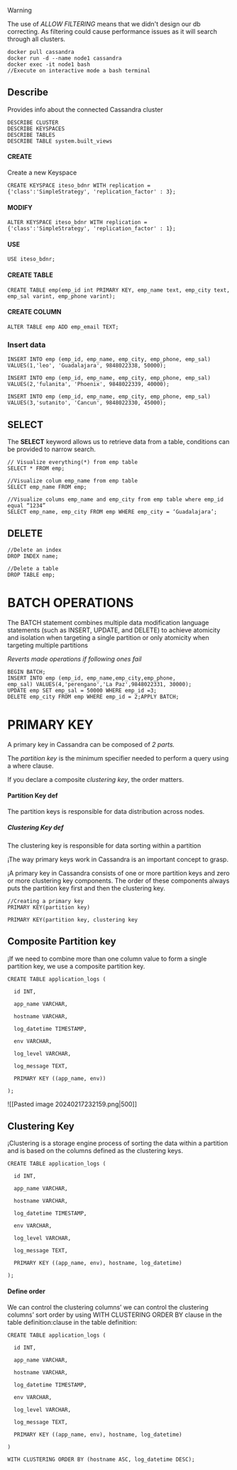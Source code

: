 >[!warning]
>The use of *ALLOW FILTERING* means that we didn't design our db correcting. As filtering could cause performance issues as it will search through all clusters.


```DOCKER
docker pull cassandra
docker run -d --name node1 cassandra
docker exec -it node1 bash
//Execute on interactive mode a bash terminal

```
## Describe
Provides info about the connected Cassandra cluster
```cql
DESCRIBE CLUSTER
DESCRIBE KEYSPACES
DESCRIBE TABLES
DESCRIBE TABLE system.built_views
```

#### CREATE
Create a new Keyspace
```cql
CREATE KEYSPACE iteso_bdnr WITH replication = {'class':'SimpleStrategy', 'replication_factor' : 3};

```
#### MODIFY
```cql
ALTER KEYSPACE iteso_bdnr WITH replication = {'class':'SimpleStrategy', 'replication_factor' : 1};
```
#### USE
```cql
USE iteso_bdnr;
```

#### CREATE TABLE
```cql
CREATE TABLE emp(emp_id int PRIMARY KEY, emp_name text, emp_city text, emp_sal varint, emp_phone varint);
```
#### CREATE COLUMN
```cql
ALTER TABLE emp ADD emp_email TEXT;
```

### Insert data
```cql
INSERT INTO emp (emp_id, emp_name, emp_city, emp_phone, emp_sal)  
VALUES(1,'leo', 'Guadalajara', 9848022338, 50000);  
  
INSERT INTO emp (emp_id, emp_name, emp_city, emp_phone, emp_sal)   
VALUES(2,'fulanita', 'Phoenix', 9848022339, 40000);  
  
INSERT INTO emp (emp_id, emp_name, emp_city, emp_phone, emp_sal) VALUES(3,'sutanito', 'Cancun', 9848022330, 45000);
```

## SELECT
The **SELECT** keyword allows us to retrieve data from a table, conditions can be provided to narrow search.
```cql
// Visualize everything(*) from emp table
SELECT * FROM emp;

//Visualize colum emp_name from emp table
SELECT emp_name FROM emp;

//Visualize colums emp_name and emp_city from emp table where emp_id equal “1234”
SELECT emp_name, emp_city FROM emp WHERE emp_city = ‘Guadalajara’;
```
## DELETE
```cql
//Delete an index
DROP INDEX name;

//Delete a table
DROP TABLE emp;
```
# BATCH OPERATIONS
The BATCH statement combines multiple data modification language statements (such as INSERT, UPDATE, and DELETE) to achieve atomicity and isolation when targeting a single partition or only atomicity when targeting multiple partitions

*Reverts made operations if following ones fail*

```cql
BEGIN BATCH;  
INSERT INTO emp (emp_id, emp_name,emp_city,emp_phone,
emp_sal) VALUES(4,'perengano','La Paz',9848022331, 30000);  
UPDATE emp SET emp_sal = 50000 WHERE emp_id =3;  
DELETE emp_city FROM emp WHERE emp_id = 2;APPLY BATCH;
```

# PRIMARY KEY
A primary key in Cassandra can be composed of *2 parts.*

The *partition key* is the minimum specifier needed to perform a query using a where clause.

If you declare a composite *clustering key*, the order matters.
#### Partition Key def
The partition keys is responsible for data distribution across nodes.
##### Clustering Key def
The clustering key is responsible for data sorting within a partition

¡The way primary keys work in Cassandra is an important concept to grasp.

¡A primary key in Cassandra consists of one or more partition keys and zero or more clustering key components. The order of these components always puts the partition key first and then the clustering key.
```cql
//Creating a primary key
PRIMARY KEY(partition key)

PRIMARY KEY(partition key, clustering key

```
## Composite Partition key
¡If we need to combine more than one column value to form a single partition key, we use a composite partition key.
```cql
CREATE TABLE application_logs (

  id INT,

  app_name VARCHAR,

  hostname VARCHAR,

  log_datetime TIMESTAMP,

  env VARCHAR,

  log_level VARCHAR,

  log_message TEXT,

  PRIMARY KEY ((app_name, env))

);
```
![[Pasted image 20240217232159.png|500]]

## Clustering Key
¡Clustering is a storage engine process of sorting the data within a partition and is based on the columns defined as the clustering keys.
```cql
CREATE TABLE application_logs (

  id INT,

  app_name VARCHAR,

  hostname VARCHAR,

  log_datetime TIMESTAMP,

  env VARCHAR,

  log_level VARCHAR,

  log_message TEXT,

  PRIMARY KEY ((app_name, env), hostname, log_datetime)

);
```
#### Define order
We can control the clustering columns’ we can control the clustering columns’ sort order by using WITH CLUSTERING ORDER BY clause in the table definition:clause in the table definition:
```cql
CREATE TABLE application_logs (

  id INT,

  app_name VARCHAR,

  hostname VARCHAR,

  log_datetime TIMESTAMP,

  env VARCHAR,

  log_level VARCHAR,

  log_message TEXT,

  PRIMARY KEY ((app_name, env), hostname, log_datetime)

)

WITH CLUSTERING ORDER BY (hostname ASC, log_datetime DESC);
```